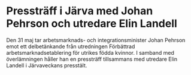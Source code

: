 # Pressträff i Järva med Johan Pehrson och utredare Elin Landell

Den 31 maj tar arbetsmarknads- och integrationsminister Johan Pehrson emot ett delbetänkande från utredningen Förbättrad arbetsmarknadsetablering för utrikes födda kvinnor. I samband med överlämningen håller han en pressträff tillsammans med utredare Elin Landell i Järvaveckans presstält.
